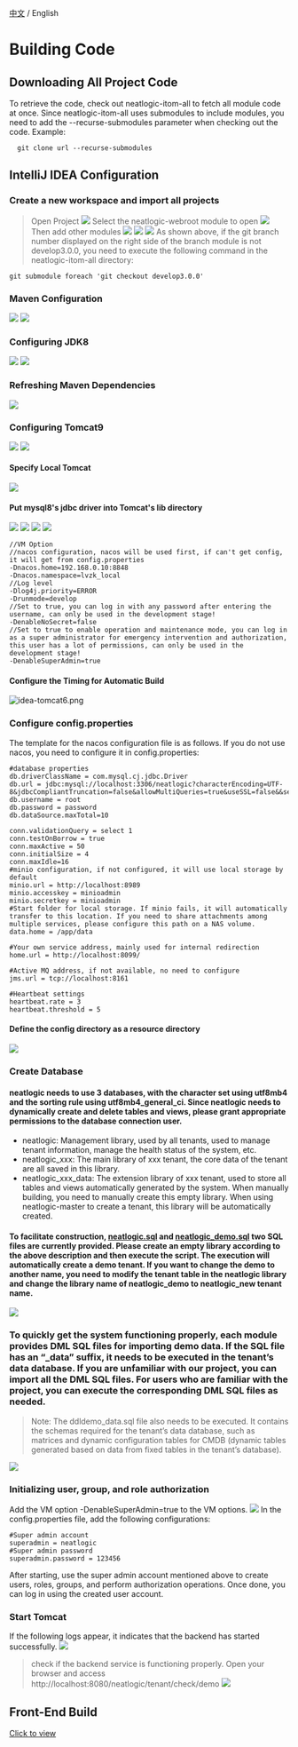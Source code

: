 [中文](CODE-BUILD.md) / English

# Building Code

## Downloading All Project Code
To retrieve the code, check out neatlogic-itom-all to fetch all module code at once. Since neatlogic-itom-all uses submodules to include modules, you need to add the --recurse-submodules parameter when checking out the code. Example:
```
  git clone url --recurse-submodules
```

## IntelliJ IDEA Configuration
### Create a new workspace and import all projects
> Open Project
![](README_IMAGES/BUILD/idea-openProject.png)
> Select the neatlogic-webroot module to open
![](README_IMAGES/BUILD/idea-openProject1.png)
> Then add other modules
![](README_IMAGES/BUILD/idea-openProject2.png)
![](README_IMAGES/BUILD/idea-openProject3.png)
![](README_IMAGES/BUILD/idea-openProject4.png)
As shown above, if the git branch number displayed on the right side of the branch module is not develop3.0.0, you need to execute the following command in the neatlogic-itom-all directory:
```
git submodule foreach 'git checkout develop3.0.0'
```
### Maven Configuration
![](README_IMAGES/BUILD/idea-projectStructure.png)
![](README_IMAGES/BUILD/idea-mavenSetting1.png)
### Configuring JDK8
![](README_IMAGES/BUILD/idea-jdk.png)
![](README_IMAGES/BUILD/idea-jdk1.png)
### Refreshing Maven Dependencies
![](README_IMAGES/BUILD/idea-mavenRefreshDependencies.png)
### Configuring Tomcat9
![](README_IMAGES/BUILD/idea-tomcat.png)
![](README_IMAGES/BUILD/idea-tomcat1.png)
#### Specify Local Tomcat
![](README_IMAGES/BUILD/idea-tomcat2.png)
#### Put mysql8's jdbc driver into Tomcat's lib directory
![](README_IMAGES/BUILD/idea-tomcat2-1.png)
![](README_IMAGES/BUILD/idea-tomcat3.png)
![](README_IMAGES/BUILD/idea-tomcat4.png)
![](README_IMAGES/BUILD/idea-tomcat5.png)
```
//VM Option
//nacos configuration, nacos will be used first, if can't get config, it will get from config.properties
-Dnacos.home=192.168.0.10:8848 
-Dnacos.namespace=lvzk_local 
//Log level
-Dlog4j.priority=ERROR 
-Drunmode=develop 
//Set to true, you can log in with any password after entering the username, can only be used in the development stage!
-DenableNoSecret=false 
//Set to true to enable operation and maintenance mode, you can log in as a super administrator for emergency intervention and authorization, this user has a lot of permissions, can only be used in the development stage!
-DenableSuperAdmin=true
```
#### Configure the Timing for Automatic Build
![idea-tomcat6.png](README_IMAGES/BUILD/idea-tomcat6.png)
### Configure config.properties
The template for the nacos configuration file is as follows. If you do not use nacos, you need to configure it in config.properties:
``` properties
#database properties
db.driverClassName = com.mysql.cj.jdbc.Driver
db.url = jdbc:mysql://localhost:3306/neatlogic?characterEncoding=UTF-8&jdbcCompliantTruncation=false&allowMultiQueries=true&useSSL=false&&serverTimeZone=Asia/Shanghai
db.username = root
db.password = password
db.dataSource.maxTotal=10

conn.validationQuery = select 1
conn.testOnBorrow = true
conn.maxActive = 50
conn.initialSize = 4
conn.maxIdle=16
#minio configuration, if not configured, it will use local storage by default
minio.url = http://localhost:8989
minio.accesskey = minioadmin
minio.secretkey = minioadmin
#Start folder for local storage. If minio fails, it will automatically transfer to this location. If you need to share attachments among multiple services, please configure this path on a NAS volume.
data.home = /app/data

#Your own service address, mainly used for internal redirection
home.url = http://localhost:8099/

#Active MQ address, if not available, no need to configure
jms.url = tcp://localhost:8161

#Heartbeat settings
heartbeat.rate = 3
heartbeat.threshold = 5

```
#### Define the config directory as a resource directory
![](README_IMAGES/BUILD/idea-config.png)

### Create Database
#### neatlogic needs to use 3 databases, with the character set using utf8mb4 and the sorting rule using utf8mb4_general_ci. Since neatlogic needs to dynamically create and delete tables and views, please grant appropriate permissions to the database connection user.
  + neatlogic: Management library, used by all tenants, used to manage tenant information, manage the health status of the system, etc.
  + neatlogic_xxx: The main library of xxx tenant, the core data of the tenant are all saved in this library.
  + neatlogic_xxx_data: The extension library of xxx tenant, used to store all tables and views automatically generated by the system. When manually building, you need to manually create this empty library. When using neatlogic-master to create a tenant, this library will be automatically created.
#### To facilitate construction, [neatlogic.sql](neatlogic.sql) and [neatlogic_demo.sql](neatlogic_demo.sql) two SQL files are currently provided. Please create an empty library according to the above description and then execute the script. The execution will automatically create a demo tenant. If you want to change the demo to another name, you need to modify the tenant table in the neatlogic library and change the library name of neatlogic_demo to neatlogic_new tenant name.

![](README_IMAGES/BUILD/database.png)
### To quickly get the system functioning properly, each module provides DML SQL files for importing demo data. If the SQL file has an “_data” suffix, it needs to be executed in the tenant’s data database. If you are unfamiliar with our project, you can import all the DML SQL files. For users who are familiar with the project, you can execute the corresponding DML SQL files as needed.

>Note: The ddldemo_data.sql file also needs to be executed. It contains the schemas required for the tenant’s data database, such as matrices and dynamic configuration tables for CMDB (dynamic tables generated based on data from fixed tables in the tenant’s database).

![](README_IMAGES/BUILD/dmlsql.png)
### Initializing user, group, and role authorization
Add the VM option -DenableSuperAdmin=true to the VM options.
![](README_IMAGES/BUILD/vmoptions-maintain.png)
In the config.properties file, add the following configurations:
```
#Super admin account
superadmin = neatlogic
#Super admin password
superadmin.password = 123456
```
After starting, use the super admin account mentioned above to create users, roles, groups, and perform authorization operations. Once done, you can log in using the created user account.

### Start Tomcat
If the following logs appear, it indicates that the backend has started successfully.
![](README_IMAGES/BUILD/startTomcatSuccess.png)
> check if the backend service is functioning properly.
> Open your browser and access http://localhost:8080/neatlogic/tenant/check/demo
> ![](README_IMAGES/BUILD/checkhealth.png)
## Front-End Build 
[Click to view](../../../neatlogic-web/blob/develop3.0.0/README.md)